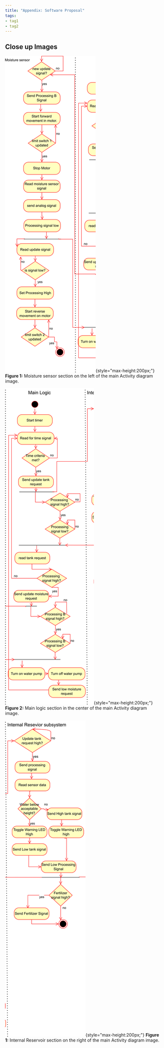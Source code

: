 ```yaml
---
title: "Appendix: Software Proposal"
tags:
- tag1
- tag2
---
```


## **Close up Images**

![moisture sensor](images/MoistureSensorSoftware.png){style="max-height:200px;"}
**Figure 1:** Moisture sensor section on the left of the main Activity diagram image.

![main logic](images/mainlogicSoftware.png){style="max-height:200px;"}
**Figure 2:** Main logic section in the center of the main Activity diagram image.

![Internal Reservoir](images/internalReseviorSoftware.png){style="max-height:200px;"}
**Figure 1:** Internal Reservoir section on the right of the main Activity diagram image.
